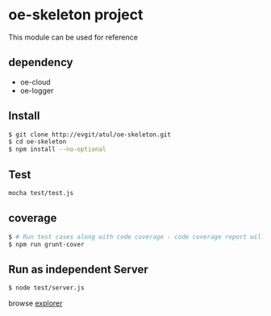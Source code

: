 # oe-skeleton project 

This module can be used for reference

## dependency
* oe-cloud
* oe-logger
 
## Install

```sh
$ git clone http://evgit/atul/oe-skeleton.git
$ cd oe-skeleton
$ npm install --no-optional
```



## Test

```sh
mocha test/test.js
```

## coverage

```sh
$ # Run test cases along with code coverage - code coverage report will be available in coverage folder
$ npm run grunt-cover
```

## Run as independent Server

```sh
$ node test/server.js
```

browse  [explorer](http://localhost:3000/explorer) 


